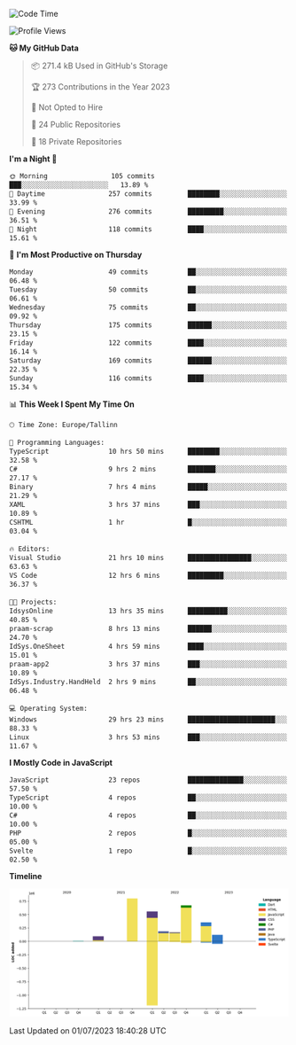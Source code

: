 <!--START_SECTION:waka-->
![Code Time](http://img.shields.io/badge/Code%20Time-303%20hrs%2018%20mins-blue)

![Profile Views](http://img.shields.io/badge/Profile%20Views-0-blue)

**🐱 My GitHub Data** 

> 📦 271.4 kB Used in GitHub's Storage 
 > 
> 🏆 273 Contributions in the Year 2023
 > 
> 🚫 Not Opted to Hire
 > 
> 📜 24 Public Repositories 
 > 
> 🔑 18 Private Repositories 
 > 
**I'm a Night 🦉** 

```text
🌞 Morning                105 commits         ███░░░░░░░░░░░░░░░░░░░░░░   13.89 % 
🌆 Daytime                257 commits         ████████░░░░░░░░░░░░░░░░░   33.99 % 
🌃 Evening                276 commits         █████████░░░░░░░░░░░░░░░░   36.51 % 
🌙 Night                  118 commits         ████░░░░░░░░░░░░░░░░░░░░░   15.61 % 
```
📅 **I'm Most Productive on Thursday** 

```text
Monday                   49 commits          ██░░░░░░░░░░░░░░░░░░░░░░░   06.48 % 
Tuesday                  50 commits          ██░░░░░░░░░░░░░░░░░░░░░░░   06.61 % 
Wednesday                75 commits          ██░░░░░░░░░░░░░░░░░░░░░░░   09.92 % 
Thursday                 175 commits         ██████░░░░░░░░░░░░░░░░░░░   23.15 % 
Friday                   122 commits         ████░░░░░░░░░░░░░░░░░░░░░   16.14 % 
Saturday                 169 commits         ██████░░░░░░░░░░░░░░░░░░░   22.35 % 
Sunday                   116 commits         ████░░░░░░░░░░░░░░░░░░░░░   15.34 % 
```


📊 **This Week I Spent My Time On** 

```text
🕑︎ Time Zone: Europe/Tallinn

💬 Programming Languages: 
TypeScript               10 hrs 50 mins      ████████░░░░░░░░░░░░░░░░░   32.58 % 
C#                       9 hrs 2 mins        ███████░░░░░░░░░░░░░░░░░░   27.17 % 
Binary                   7 hrs 4 mins        █████░░░░░░░░░░░░░░░░░░░░   21.29 % 
XAML                     3 hrs 37 mins       ███░░░░░░░░░░░░░░░░░░░░░░   10.89 % 
CSHTML                   1 hr                █░░░░░░░░░░░░░░░░░░░░░░░░   03.04 % 

🔥 Editors: 
Visual Studio            21 hrs 10 mins      ████████████████░░░░░░░░░   63.63 % 
VS Code                  12 hrs 6 mins       █████████░░░░░░░░░░░░░░░░   36.37 % 

🐱‍💻 Projects: 
IdsysOnline              13 hrs 35 mins      ██████████░░░░░░░░░░░░░░░   40.85 % 
praam-scrap              8 hrs 13 mins       ██████░░░░░░░░░░░░░░░░░░░   24.70 % 
IdSys.OneSheet           4 hrs 59 mins       ████░░░░░░░░░░░░░░░░░░░░░   15.01 % 
praam-app2               3 hrs 37 mins       ███░░░░░░░░░░░░░░░░░░░░░░   10.89 % 
IdSys.Industry.HandHeld  2 hrs 9 mins        ██░░░░░░░░░░░░░░░░░░░░░░░   06.48 % 

💻 Operating System: 
Windows                  29 hrs 23 mins      ██████████████████████░░░   88.33 % 
Linux                    3 hrs 53 mins       ███░░░░░░░░░░░░░░░░░░░░░░   11.67 % 
```

**I Mostly Code in JavaScript** 

```text
JavaScript               23 repos            ██████████████░░░░░░░░░░░   57.50 % 
TypeScript               4 repos             ██░░░░░░░░░░░░░░░░░░░░░░░   10.00 % 
C#                       4 repos             ██░░░░░░░░░░░░░░░░░░░░░░░   10.00 % 
PHP                      2 repos             █░░░░░░░░░░░░░░░░░░░░░░░░   05.00 % 
Svelte                   1 repo              █░░░░░░░░░░░░░░░░░░░░░░░░   02.50 % 
```



**Timeline**

![Lines of Code chart](https://raw.githubusercontent.com/Piilu/Piilu/main/assets/bar_graph.png)


 Last Updated on 01/07/2023 18:40:28 UTC
<!--END_SECTION:waka-->